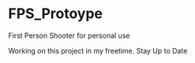 # FPS_Protoype
First Person Shooter for personal use

Working on this project in my freetime. Stay Up to Date


